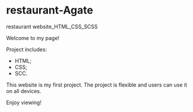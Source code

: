 # restaurant-Agate
restaurant website_HTML_CSS_SCSS

Welcome to my page!

Project includes:
- HTML;
- CSS;
- SCC.

This website is my first project.
The project is flexible and users can use it on all devices.

Enjoy viewing!
